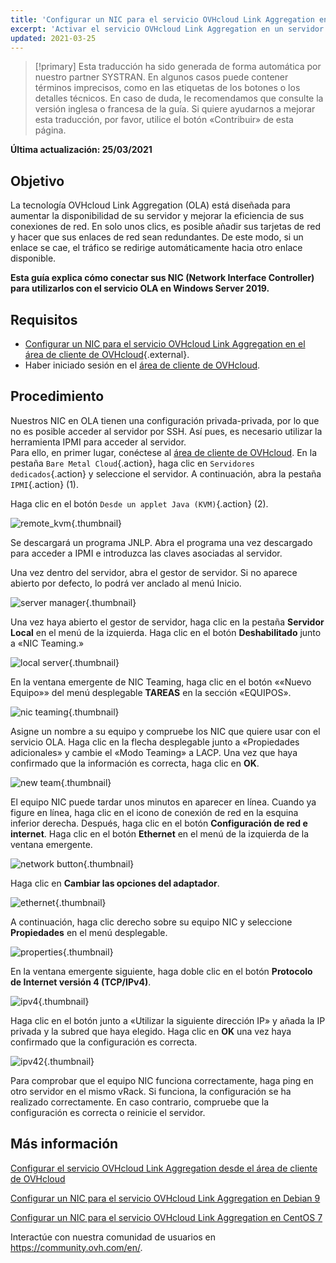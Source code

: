 ```yaml
---
title: 'Configurar un NIC para el servicio OVHcloud Link Aggregation en Windows Server 2019'
excerpt: 'Activar el servicio OVHcloud Link Aggregation en un servidor «Windows Server 2019»'
updated: 2021-03-25
---
```


> [!primary]
> Esta traducción ha sido generada de forma automática por nuestro partner SYSTRAN. En algunos casos puede contener términos imprecisos, como en las etiquetas de los botones o los detalles técnicos. En caso de duda, le recomendamos que consulte la versión inglesa o francesa de la guía. Si quiere ayudarnos a mejorar esta traducción, por favor, utilice el botón «Contribuir» de esta página.
>

**Última actualización: 25/03/2021**

## Objetivo

La tecnología OVHcloud Link Aggregation (OLA) está diseñada para aumentar la disponibilidad de su servidor y mejorar la eficiencia de sus conexiones de red. En solo unos clics, es posible añadir sus tarjetas de red y hacer que sus enlaces de red sean redundantes. De este modo, si un enlace se cae, el tráfico se redirige automáticamente hacia otro enlace disponible.

**Esta guía explica cómo conectar sus NIC (Network Interface Controller) para utilizarlos con el servicio OLA en Windows Server 2019.**

## Requisitos

- [Configurar un NIC para el servicio OVHcloud Link Aggregation en el área de cliente de OVHcloud](/pages/cloud/dedicated/ola-enable-manager){.external}.
- Haber iniciado sesión en el [área de cliente de OVHcloud](https://www.ovh.com/auth/?action=gotomanager&from=https://www.ovh.es/&ovhSubsidiary=es).

## Procedimiento

Nuestros NIC en OLA tienen una configuración privada-privada, por lo que no es posible acceder al servidor por SSH. Así pues, es necesario utilizar la herramienta IPMI para acceder al servidor.
<br>Para ello, en primer lugar, conéctese al [área de cliente de OVHcloud](https://www.ovh.com/auth/?action=gotomanager&from=https://www.ovh.es/&ovhSubsidiary=es). En la pestaña `Bare Metal Cloud`{.action}, haga clic en `Servidores dedicados`{.action} y seleccione el servidor. A continuación, abra la pestaña `IPMI`{.action} (1).

Haga clic en el botón `Desde un applet Java (KVM)`{.action} (2).

![remote_kvm](images/remote_kvm2022.png){.thumbnail}

Se descargará un programa JNLP. Abra el programa una vez descargado para acceder a IPMI  e introduzca las claves asociadas al servidor.

Una vez dentro del servidor, abra el gestor de servidor. Si no aparece abierto por defecto, lo podrá ver anclado al menú Inicio.

![server manager](images/local_server.png){.thumbnail}

Una vez haya abierto el gestor de servidor, haga clic en la pestaña **Servidor Local** en el menú de la izquierda. Haga clic en el botón **Deshabilitado** junto a «NIC Teaming.»

![local server](images/server_manager.png){.thumbnail}

En la ventana emergente de NIC Teaming, haga clic en el botón ««Nuevo Equipo»» del menú desplegable **TAREAS** en la sección «EQUIPOS».

![nic teaming](images/nic_teaming.png){.thumbnail}

Asigne un nombre a su equipo y compruebe los NIC que quiere usar con el servicio OLA. Haga clic en la flecha desplegable junto a «Propiedades adicionales» y cambie el «Modo Teaming» a LACP. Una vez que haya confirmado que la información es correcta, haga clic en **OK**.

![new team](images/new_team.png){.thumbnail}

El equipo NIC puede tardar unos minutos en aparecer en línea. Cuando ya figure en línea, haga clic en el icono de conexión de red en la esquina inferior derecha.  Después, haga clic en el botón **Configuración de red e internet**.  Haga clic en el botón **Ethernet** en el menú de la izquierda de la ventana emergente.

![network button](images/network_button.png){.thumbnail}

Haga clic en **Cambiar las opciones del adaptador**.

![ethernet](images/ethernet.png){.thumbnail}

A continuación, haga clic derecho sobre su equipo NIC y seleccione **Propiedades** en el menú desplegable.

![properties](images/properties.png){.thumbnail}

En la ventana emergente siguiente, haga doble clic en el botón **Protocolo de Internet versión 4 (TCP/IPv4)**.

![ipv4](images/ipv4.png){.thumbnail}

Haga clic en el botón junto a «Utilizar la siguiente dirección IP» y añada la IP privada y la subred que haya elegido. Haga clic en **OK** una vez haya confirmado que la configuración es correcta.

![ipv42](images/ipv42.png){.thumbnail}

Para comprobar que el equipo NIC funciona correctamente, haga ping en otro servidor en el mismo vRack.  Si funciona, la configuración se ha realizado correctamente. En caso contrario, compruebe que la configuración es correcta o reinicie el servidor.

## Más información

[Configurar el servicio OVHcloud Link Aggregation desde el área de cliente de OVHcloud](/pages/cloud/dedicated/ola-enable-manager)

[Configurar un NIC para el servicio OVHcloud Link Aggregation en Debian 9](/pages/cloud/dedicated/ola-enable-debian9)

[Configurar un NIC para el servicio OVHcloud Link Aggregation en CentOS 7](/pages/cloud/dedicated/ola-enable-centos7)

Interactúe con nuestra comunidad de usuarios en <https://community.ovh.com/en/>.
